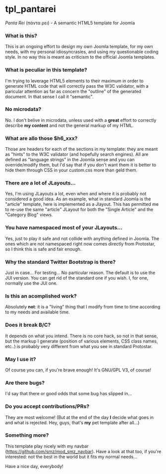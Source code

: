 # tpl_pantarei
_Panta Rei_ (πάντα ρει) - A semantic HTML5 template for Joomla

### What is this?
This is an ongoing effort to design my own Joomla template, for my own needs, with my personal idiosyncrasies, and using my questionable coding style.
In no way this is meant as criticism to the official Joomla templates.
### What is peculiar in this template?
I'm trying to leverage HTML5 elements to their maximum in order to generate HTML code that will correctly pass the W3C validator, with a paricular attention as far as concern the "outline" of the generated document. In that sense I call it "semantic".
### No microdata?
No. I don't belive in microdata, unless used with a **great** effort to correctly describe **my content** and not the general markup of my HTML.
### What are allo those $h6_xxx?
Those are headers for each of the sections in my template: they are meant as "hints" to the W3C validator (and hopefully search engines). All are defined as "language strings" in the Joomla sense and you can override/modify them, but I'd say that if you don't want them it is better to hide them through CSS in your custom.css more than geld them.
### There are a lot of JLayouts...
Yes, I'm using JLayouts a lot, even when and where it is probably not considered a good idea. As an example, what in standard Joomla is the "article" template, here is implemented as a Jlayout. This has permitted me to re-use the same "article" JLayout for both the "Single Article" and the "Category Blog" views.
### You have namespaced most of your JLayouts...
Yes, just to play it safe and not collide with anything defined in Joomla. The ones which are not namespaced right now comes directly from Protostar, so I think this is safe and fair enough.
### Why the standard Twitter Bootstrap is there?
Just in case... For testing... No particular reason. The default is to use the JUI version. You can get rid of the standard one if you wish. I, for one, normally use the JUI one.
### Is this an acomplished work?
Absolutely **not**: it is a "living" thing that I modify from time to time according to my needs and available time.
### Does it break B/C?
It depends on what you intend. There is no core hack, so not in that sense, but the markup I generate (position of various elements, CSS class names, etc..) is probably very different from what you see in standard Protostar.
### May I use it?
Of course you can, if you're brave enough! It's GNU/GPL V3, of course!
### Are there bugs?
I'd say that there or good odds that some bug has slipped in...
### Do you accept contributions/PRs?
They are most welcome! (But at the end of the day **I** decide what goes in and what is rejected. Hey, guys, that's **my** pet template after all...)
### Something more?
This template play nicely with my navbar (https://github.com/smz/mod_smz_navbar). Have a look at that too, if you're interested: not the best in the world but it fits my normal needs...

Have a nice day, everybody!
